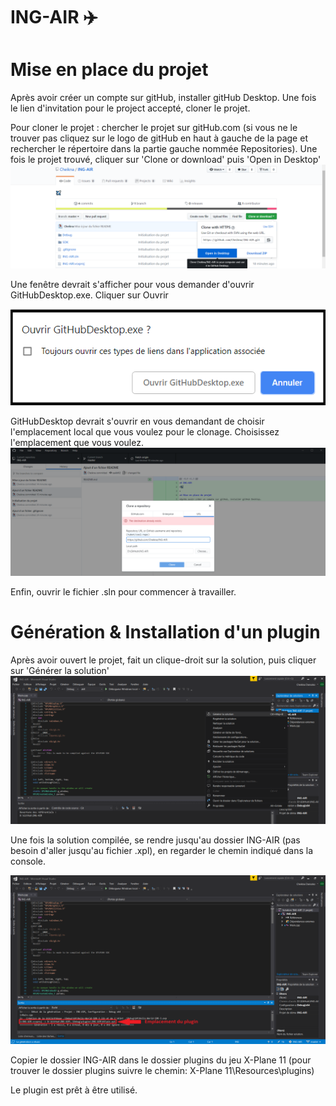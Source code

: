 # ING-AIR ✈️

# Mise en place du projet
Après avoir créer un compte sur gitHub, installer gitHub Desktop.
Une fois le lien d'invitation pour le project accepté, cloner le projet.

Pour cloner le projet :
chercher le projet sur gitHub.com (si vous ne le trouver pas cliquez sur le logo de gitHub en haut à gauche de la page et rechercher le répertoire dans la partie gauche nommée Repositories).
Une fois le projet trouvé, cliquer sur 'Clone or download' puis 'Open in Desktop'
![](images/git_clone.png)

Une fenêtre devrait s'afficher pour vous demander d'ouvrir GitHubDesktop.exe. Cliquer sur Ouvrir

![](images/git_open_desktop.png)

GitHubDesktop devrait s'ouvrir en vous demandant de choisir l'emplacement local que vous voulez pour le clonage. Choisissez l'emplacement que vous voulez.
![](images/git_local_repo.png)

Enfin, ouvrir le fichier .sln pour commencer à travailler.

# Génération & Installation d'un plugin
Après avoir ouvert le projet, fait un clique-droit sur la solution, puis cliquer sur 'Générer la solution'
![](images/vs_compil.png)

Une fois la solution compilée, se rendre jusqu'au dossier ING-AIR (pas besoin d'aller jusqu'au fichier .xpl), en regarder le chemin indiqué dans la console.

![](images/vs_compil_end.png)

Copier le dossier ING-AIR dans le dossier plugins du jeu X-Plane 11 (pour trouver le dossier plugins suivre le chemin: X-Plane 11\Resources\plugins)

Le plugin est prêt à être utilisé.

